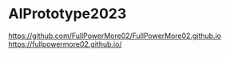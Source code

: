 # AIPrototype2023
https://github.com/FullPowerMore02/FullPowerMore02.github.io
https://fullpowermore02.github.io/
